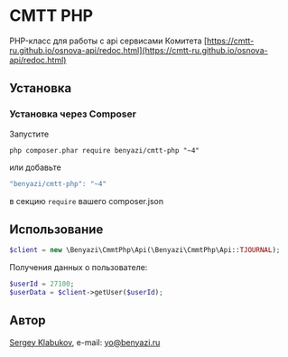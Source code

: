 # CMTT PHP

PHP-класс для работы с api сервисами Комитета [https://cmtt-ru.github.io/osnova-api/redoc.html](https://cmtt-ru.github.io/osnova-api/redoc.html)

## Установка


### Установка через Composer

Запустите

```
php composer.phar require benyazi/cmtt-php "~4"
```

или добавьте

```js
"benyazi/cmtt-php": "~4"
```

в секцию ```require``` вашего composer.json

## Использование


```php
$client = new \Benyazi\CmmtPhp\Api(\Benyazi\CmmtPhp\Api::TJOURNAL);
```

Получения данных о пользователе:

```php
$userId = 27100;
$userData = $client->getUser($userId);

```


## Автор

[Sergey Klabukov](https://github.com/benyazi/), e-mail: [yo@benyazi.ru](mailto:yo@benyazi.ru)
